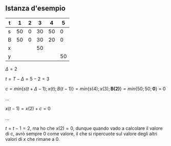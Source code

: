 ## Istanza d'esempio

| t | 1  | 2 | 3  | 4  | 5  |
|---|----|---|----|----|----|
| s | 50 | 0 | 30  | 50 | 0  |
| B | 50 | 0 | 30  | 20 | 0  |
| x |    |   | 50 |    |    |
| y |    |   |    |    | 50 |

$\Delta = 2$

$t = T - \Delta = 5 - 2 = 3$

$c = min\{s(t+\Delta-1); x(t); B(t-1) \} = min\{s(4);x(3); \textbf{B(2)}\} = min\{50;50;\textbf{0} \}$ = 0

...

$x(t-1) = x(2) + c = 0$

...

$t = t-1 = 2$, ma ho che $x(2) = 0$, dunque quando vado a calcolare il valore di c, avrò sempre 0 come valore, il che si ripercuote sul valore degli altri valori di $x$ che rimane a $0$.



